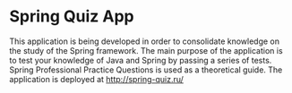 # Spring Quiz App
This application is being developed in order to consolidate knowledge on the study of the Spring framework. The main purpose of the application is to test your knowledge of Java and Spring by passing a series of tests. Spring Professional Practice Questions is used as a theoretical guide.
The application is deployed at http://spring-quiz.ru/ 
